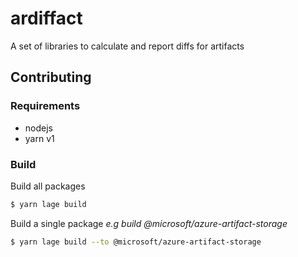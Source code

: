 # ardiffact

A set of libraries to calculate and report diffs for artifacts

## Contributing

### Requirements

- nodejs
- yarn v1

### Build

Build all packages

```sh
$ yarn lage build
```

Build a single package _e.g build @microsoft/azure-artifact-storage_

```sh
$ yarn lage build --to @microsoft/azure-artifact-storage
```

